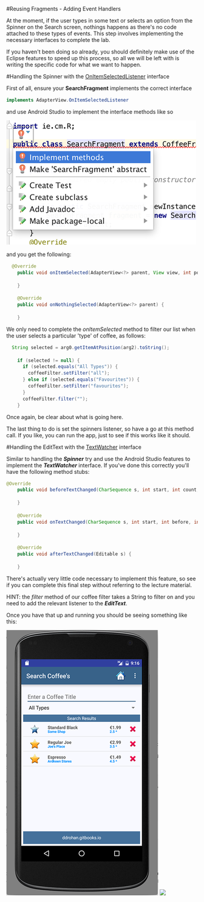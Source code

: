 #Reusing Fragments - Adding Event Handlers

At the moment, if the user types in some text or selects an option from the Spinner on the Search screen, nothings happens as there's no code attached to these types of events. This step involves implementing the necessary interfaces to complete the lab.

If you haven't been doing so already, you should definitely make use of the Eclipse features to speed up this process, so all we will be left with is writing the specific code for what we want to happen.

#Handling the Spinner with the <u>OnItemSelectedListener</u> interface

First of all, ensure your <b>SearchFragment</b> implements the correct interface 

~~~java
implements AdapterView.OnItemSelectedListener
~~~

and use Android Studio to implement the interface methods like so 

![](../img/lab0409.png)


and you get the following:

~~~java
  @Override
	public void onItemSelected(AdapterView<?> parent, View view, int position, long id) {
	
    }

	@Override
	public void onNothingSelected(AdapterView<?> parent) {

	}
~~~

We only need to complete the <i>onItemSelected</i> method to filter our list when the user selects a particular 'type' of coffee, as follows:

~~~java
  String selected = arg0.getItemAtPosition(arg2).toString();

    if (selected != null) {
      if (selected.equals("All Types")) {
        coffeeFilter.setFilter("all");
      } else if (selected.equals("Favourites")) {
        coffeeFilter.setFilter("favourites");
      }
      coffeeFilter.filter("");
    }
~~~

Once again, be clear about what is going here. 

The last thing to do is set the spinners listener, so have a go at this method call. 
If you like, you can run the app, just to see if this works like it should.

#Handling the EditText with the <u>TextWatcher</u> interface

Similar to handling the <b><i>Spinner</i></b> try and use the Android Studio features to implement the <b><i>TextWatcher</i></b> interface. If you've done this correctly you'll have the following method stubs:

~~~java
@Override
	public void beforeTextChanged(CharSequence s, int start, int count, int after) {
		
	}

	@Override
	public void onTextChanged(CharSequence s, int start, int before, int count) {

	}

	@Override
	public void afterTextChanged(Editable s) {

	}
~~~

There's actually very little code necessary to implement this feature, so see if you can complete this final step without referring to the lecture material.

HINT: the <i>filter</i> method of our coffee filter takes a String to filter on and you need to add the relevant listener to the <b><i>EditText</i></b>.

Once you have that up and running you should be seeing something like this:

![](../img/lab0407.png) ![](../img/lab0412.png)
